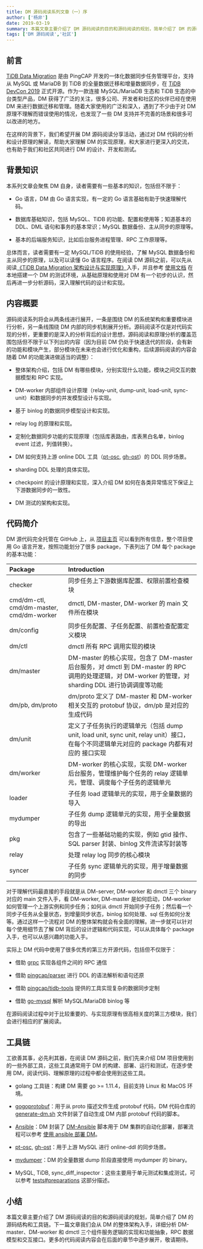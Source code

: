 ```yaml
---
title: DM 源码阅读系列文章（一）序
author: ['杨非']
date: 2019-03-19
summary: 本篇文章主要介绍了 DM 源码阅读的目的和源码阅读的规划，简单介绍了 DM 的源码结构和工具链。本文为本系列文章的第一篇。
tags: ['DM 源码阅读','社区']
---
```


## 前言

[TiDB Data Migration](https://github.com/pingcap/dm) 是由 PingCAP 开发的一体化数据同步任务管理平台，支持从 MySQL 或 MariaDB 到 TiDB 的全量数据迁移和增量数据同步，在 [TiDB DevCon 2019](https://pingcap.com/community-cn/devcon2019/) 正式开源。作为一款连接 MySQL/MariaDB 生态和 TiDB 生态的中台类型产品，DM 获得了广泛的关注，很多公司、开发者和社区的伙伴已经在使用 DM 来进行数据迁移和管理。随着大家使用的广泛和深入，遇到了不少由于对 DM 原理不理解而错误使用的情况，也发现了一些 DM 支持并不完善的场景和很多可以改进的地方。

在这样的背景下，我们希望开展 DM 源码阅读分享活动，通过对 DM 代码的分析和设计原理的解读，帮助大家理解 DM 的实现原理，和大家进行更深入的交流，也有助于我们和社区共同进行 DM 的设计、开发和测试。

## 背景知识

本系列文章会聚焦 DM 自身，读者需要有一些基本的知识，包括但不限于：

*   Go 语言，DM 由 Go 语言实现，有一定的 Go 语言基础有助于快速理解代码。

*   数据库基础知识，包括 MySQL、TiDB 的功能、配置和使用等；知道基本的 DDL、DML 语句和事务的基本常识；MySQL 数据备份、主从同步的原理等。

*   基本的后端服务知识，比如后台服务进程管理、RPC 工作原理等。

总体而言，读者需要有一定 MySQL/TiDB 的使用经验，了解 MySQL 数据备份和主从同步的原理，以及可以读懂 Go 语言程序。在阅读 DM 源码之前，可以先从阅读[《TiDB Data Migration 架构设计与实现原理》](https://pingcap.com/blog-cn/tidb-ecosystem-tools-3/)入手，并且参考 [使用文档](https://docs.pingcap.com/zh/tidb-data-migration/v1.0) 在本地搭建一个 DM 的测试环境，从基础原理和使用对 DM 有一个初步的认识，然后再进一步分析源码，深入理解代码的设计和实现。

## 内容概要

源码阅读系列将会从两条线进行展开，一条是围绕 DM 的系统架构和重要模块进行分析，另一条线围绕 DM 内部的同步机制展开分析。源码阅读不仅是对代码实现的分析，更重要的是深入的分析背后的设计思想，源码阅读和原理分析的覆盖范围包括但不限于以下列出的内容（因为目前 DM 仍处于快速迭代的阶段，会有新的功能和模块产生，部分模块在未来也会进行优化和重构，后续源码阅读的内容会随着 DM 的功能演进做适当的调整）：

*   整体架构介绍，包括 DM 有哪些模块，分别实现什么功能，模块之间交互的数据模型和 RPC 实现。

*   DM-worker 内部组件设计原理（relay-unit, dump-unit, load-unit, sync-unit）和数据同步的并发模型设计与实现。

*   基于 binlog 的数据同步模型设计和实现。

*   relay log 的原理和实现。

*   定制化数据同步功能的实现原理（包括库表路由，库表黑白名单，binlog event 过滤，列值转换）。

*   DM 如何支持上游 online DDL 工具（[pt-osc](https://www.percona.com/doc/percona-toolkit/LATEST/pt-online-schema-change.html), [gh-ost](https://github.com/github/gh-ost)）的 DDL 同步场景。

*   sharding DDL 处理的具体实现。

*   checkpoint 的设计原理和实现，深入介绍 DM 如何在各类异常情况下保证上下游数据同步的一致性。

*   DM 测试的架构和实现。

## 代码简介

DM 源代码完全托管在 GitHub 上，从 [项目主页](https://github.com/pingcap/dm) 可以看到所有信息，整个项目使用 Go 语言开发，按照功能划分了很多 package，下表列出了 DM 每个 package 的基本功能：

| Package | Introduction |
| :---------- | :----------------------------------------- |
| checker | 同步任务上下游数据库配置、权限前置检查模块 |
| cmd/dm-ctl, cmd/dm-master, cmd/dm-worker | dmctl, DM-master, DM-worker 的 main 文件所在模块 |
| dm/config | 同步任务配置、子任务配置、前置检查配置定义模块 |
| dm/ctl | dmctl 所有 RPC 调用实现的模块 |
| dm/master | DM-master 的核心实现，包含了 DM-master 后台服务，对 dmctl 到 DM-master 的 RPC 调用的处理逻辑，对 DM-worker 的管理，对 sharding DDL 进行协调调度等功能 |
| dm/pb, dm/proto | dm/proto 定义了 DM-master 和 DM-worker 相关交互的 protobuf 协议，dm/pb 是对应的生成代码 |
| dm/unit | 定义了子任务执行的逻辑单元（包括 dump unit, load unit, sync unit, relay unit）接口，在每个不同逻辑单元对应的 package 内都有对应的 接口实现 |
| dm/worker | DM-worker 的核心实现，实现 DM-worker 后台服务，管理维护每个任务的 relay 逻辑单元，管理、调度每个子任务的逻辑单元 |
| loader | 子任务 load 逻辑单元的实现，用于全量数据的导入 |
| mydumper | 子任务 dump 逻辑单元的实现，用于全量数据的导出 |
| pkg | 包含了一些基础功能的实现，例如 gtid 操作、SQL parser 封装、binlog 文件流读写封装等 |
| relay | 处理 relay log 同步的核心模块 |
| syncer | 子任务 sync 逻辑单元的实现，用于增量数据的同步 |

对于理解代码最直接的手段就是从 DM-server, DM-worker 和 dmctl 三个 binary 对应的 main 文件入手，看 DM-worker, DM-master 是如何启动，DM-worker 如何管理一个上游实例和同步任务；如何从 dmctl 开始同步子任务；然后看一个同步子任务从全量状态，到增量同步状态，binlog 如何处理、sql 任务如何分发等。通过这样一个流程对 DM 的整体架构就会有全面的理解。进一步就可以针对每个使用细节去了解 DM 背后的设计逻辑和代码实现，可以从具体每个 package 入手，也可以从感兴趣的功能入手。

实际上 DM 代码中使用了很多优秀的第三方开源代码，包括但不仅限于：

*   借助 [grpc](https://github.com/grpc/grpc-go) 实现各组件之间的 RPC 通信

*   借助 [pingcap/parser](https://github.com/pingcap/parser) 进行 DDL 的语法解析和语句还原

*   借助 [pingcap/tidb-tools](https://github.com/pingcap/tidb-tools) 提供的工具实现复杂的数据同步定制

*   借助 [go-mysql](https://github.com/siddontang/go-mysql) 解析 MySQL/MariaDB binlog 等

在源码阅读过程中对于比较重要的、与实现原理有很高相关度的第三方模块，我们会进行相应的扩展阅读。

## 工具链

工欲善其事，必先利其器，在阅读 DM 源码之前，我们先来介绍 DM 项目使用到的一些外部工具，这些工具通常用于 DM 的构建、部署、运行和测试，在逐步使用 DM，阅读代码、理解原理的过程中都会使用到这些工具。

*   golang 工具链：构建 DM 需要 go >= 1.11.4，目前支持 Linux 和 MacOS 环境。

*   [gogoprotobuf](https://github.com/gogo/protobuf/)：用于从 proto 描述文件生成 protobuf 代码，DM 代码仓库的 [generate-dm.sh](https://github.com/pingcap/dm/blob/master/generate-dm.sh) 文件封装了自动生成 DM 内部 protobuf 代码的脚本。

*   [Ansible](https://docs.ansible.com/)：DM 封装了 [DM-Ansible](https://docs.pingcap.com/zh/tidb-data-migration/v1.0/deploy-a-dm-cluster-using-ansible) 脚本用于 DM 集群的自动化部署，部署流程可以参考 [使用 ansible 部署 DM](https://pingcap.com/docs/tools/dm/deployment/)。

*   [pt-osc](https://www.percona.com/doc/percona-toolkit/LATEST/pt-online-schema-change.html), [gh-ost](https://github.com/github/gh-ost)：用于上游 MySQL 进行 online-ddl 的同步场景。

*   [mydumper](https://github.com/pingcap/mydumper)：DM 的全量数据 dump 阶段直接使用 mydumper 的 binary。

*   MySQL, TiDB, sync_diff_inspector：这些主要用于单元测试和集成测试，可以参考 [tests#preparations](https://github.com/pingcap/dm/tree/master/tests#preparations) 这部分描述。

## 小结

本篇文章主要介绍了 DM 源码阅读的目的和源码阅读的规划，简单介绍了 DM 的源码结构和工具链。下一篇文章我们会从 DM 的整体架构入手，详细分析 DM-master、DM-worker 和 dmctl 三个组件服务逻辑的实现和功能抽象，RPC 数据模型和交互接口。更多的代码阅读内容会在后面的章节中逐步展开，敬请期待。

